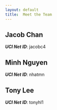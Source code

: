 ```yaml
---
layout: default
title:  Meet the Team
---
```


## Jacob Chan
***UCI Net ID***: jacobc4

## Minh Nguyen
***UCI Net ID***: nhatmn

## Tony Lee
***UCI Net ID***: tonyhl1
